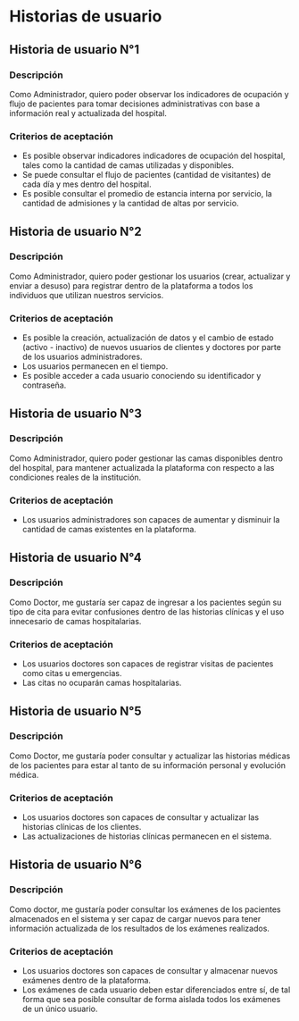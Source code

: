 # Historias de usuario

## Historia de usuario N°1
### Descripción
Como Administrador, quiero poder observar los indicadores de ocupación y flujo de pacientes para tomar decisiones administrativas con base a información real y actualizada del hospital. 

### Criterios de aceptación
* Es posible observar indicadores indicadores de ocupación del hospital, tales como la cantidad de camas utilizadas y disponibles. 
* Se puede consultar el flujo de pacientes (cantidad de visitantes) de cada día y mes dentro del hospital.
* Es posible consultar el promedio de estancia interna por servicio, la cantidad de admisiones y la cantidad de altas por servicio. 

## Historia de usuario N°2
### Descripción
Como Administrador, quiero poder gestionar los usuarios (crear, actualizar y enviar a desuso) para registrar dentro de la plataforma a todos los individuos que utilizan nuestros servicios. 

### Criterios de aceptación
* Es posible la creación, actualización de datos y el cambio de estado (activo - inactivo) de nuevos usuarios de clientes y doctores por parte de los usuarios administradores.
* Los usuarios permanecen en el tiempo. 
* Es posible acceder a cada usuario conociendo su identificador y contraseña. 

## Historia de usuario N°3
### Descripción
Como Administrador, quiero poder gestionar las camas disponibles dentro del hospital, para mantener actualizada la plataforma con respecto a las condiciones reales de la institución. 

### Criterios de aceptación
* Los usuarios administradores son capaces de aumentar y disminuir la cantidad de camas existentes en la plataforma.

## Historia de usuario N°4
### Descripción
Como Doctor, me gustaría ser capaz de ingresar a los pacientes según su tipo de cita para evitar confusiones dentro de las historias clínicas y el uso innecesario de camas hospitalarias. 

### Criterios de aceptación
* Los usuarios doctores son capaces de registrar visitas de pacientes como citas u emergencias.
* Las citas no ocuparán camas hospitalarias.

## Historia de usuario N°5 
### Descripción
Como Doctor, me gustaría poder consultar y actualizar las historias médicas de los pacientes para estar al tanto de su información personal y evolución médica. 

### Criterios de aceptación
* Los usuarios doctores son capaces de consultar y actualizar las historias clínicas de los clientes.
* Las actualizaciones de historias clínicas permanecen en el sistema.

## Historia de usuario N°6
### Descripción 
Como doctor, me gustaría poder consultar los exámenes de los pacientes almacenados en el sistema y ser capaz de cargar nuevos para tener información actualizada de los resultados de los exámenes realizados. 

### Criterios de aceptación
* Los usuarios doctores son capaces de consultar y almacenar nuevos exámenes dentro de la plataforma.
* Los exámenes de cada usuario deben estar diferenciados entre sí, de tal forma que sea posible consultar de forma aislada todos los exámenes de un único usuario. 



